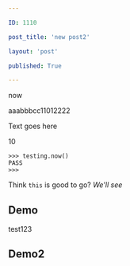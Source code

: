 ```yaml
---

ID: 1110

post_title: 'new post2'

layout: 'post'

published: True

---
```


now

aaabbbcc11012222

Text goes here

10

```
>>> testing.now()
PASS
>>>
```

Think `this` is good to go? _We'll see_

## Demo 

test123

## Demo2 

